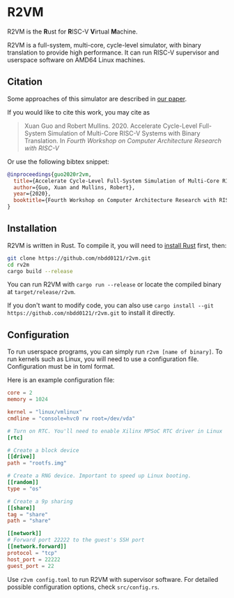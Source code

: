 # R2VM

R2VM is the **R**ust for **R**ISC-V **V**irtual **M**achine.

R2VM is a full-system, multi-core, cycle-level simulator, with binary translation to provide high performance. It can run RISC-V supervisor and userspace software on AMD64 Linux machines.

## Citation

Some approaches of this simulator are described in [our paper](https://carrv.github.io/2020/papers/CARRV2020_paper_6_Guo.pdf).

If you would like to cite this work, you may cite as
> Xuan Guo and Robert Mullins. 2020. Accelerate Cycle-Level Full-System Simulation of Multi-Core RISC-V Systems with Binary Translation. In *Fourth Workshop on Computer Architecture Research with RISC-V*

Or use the following bibtex snippet:
```bibtex
@inproceedings{guo2020r2vm,
  title={Accelerate Cycle-Level Full-System Simulation of Multi-Core RISC-V Systems with Binary Translation},
  author={Guo, Xuan and Mullins, Robert},
  year={2020},
  booktitle={Fourth Workshop on Computer Architecture Research with RISC-V}
}
```

## Installation

R2VM is written in Rust. To compile it, you will need to [install Rust](https://rustup.rs/) first, then:

```bash
git clone https://github.com/nbdd0121/r2vm.git
cd rv2m
cargo build --release
```

You can run R2VM with `cargo run --release` or locate the compiled binary at `target/release/r2vm`.

If you don't want to modify code, you can also use `cargo install --git https://github.com/nbdd0121/r2vm.git` to install it directly.

## Configuration

To run userspace programs, you can simply run `r2vm [name of binary]`. To run kernels such as Linux, you will need to use a configuration file. Configuration must be in toml format.

Here is an example configuration file:

```toml
core = 2
memory = 1024

kernel = "linux/vmlinux"
cmdline = "console=hvc0 rw root=/dev/vda"

# Turn on RTC. You'll need to enable Xilinx MPSoC RTC driver in Linux
[rtc]

# Create a block device
[[drive]]
path = "rootfs.img"

# Create a RNG device. Important to speed up Linux booting.
[[random]]
type = "os"

# Create a 9p sharing
[[share]]
tag = "share"
path = "share"

[[network]]
# Forward port 22222 to the guest's SSH port
[[network.forward]]
protocol = "tcp"
host_port = 22222
guest_port = 22

```

Use `r2vm config.toml` to run R2VM with supervisor software. For detailed possible configuration options, check `src/config.rs`.
